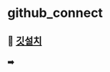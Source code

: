 # github_connect

## 🍎 [깃설치](https://git-scm.com/download/win)




### ➡️



#### 



#####



######
